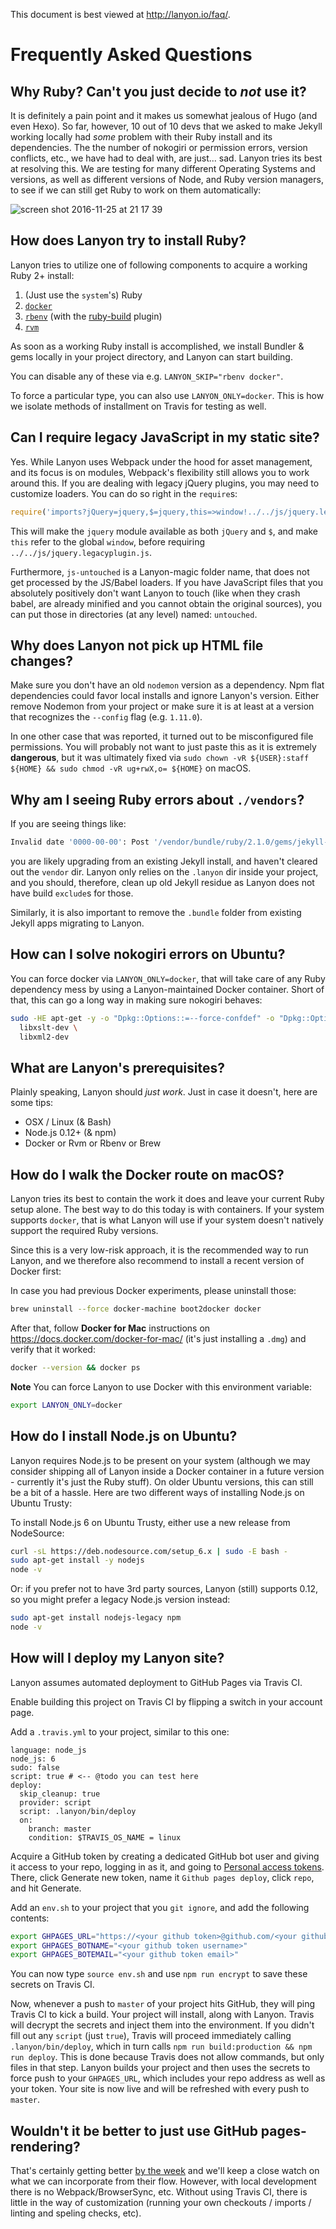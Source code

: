 This document is best viewed at <http://lanyon.io/faq/>.

<!--more-->

# Frequently Asked Questions

## Why Ruby? Can't you just decide to _not_ use it?

It is definitely a pain point and it makes us somewhat jealous of Hugo (and even Hexo). So far, however, 10 out of 10 devs that we asked to make Jekyll working locally had _some_ problem with their Ruby install and its dependencies. The the number of nokogiri or permission errors, version conflicts, etc., we have had to deal with, are just... sad. Lanyon tries its best at resolving this. We are testing for many different Operating Systems and versions, as well as different versions of Node, and Ruby version managers, to see if we can still get Ruby to work on them automatically:

![screen shot 2016-11-25 at 21 17 39](https://cloud.githubusercontent.com/assets/26752/20634771/9e163fb2-b354-11e6-914c-ac8e54ab68e1.png)

## How does Lanyon try to install Ruby?

Lanyon tries to utilize one of following components to acquire a working Ruby 2+ install:

1. (Just use the `system`'s) Ruby
1. [`docker`](https://www.docker.com/)
1. [`rbenv`](https://github.com/rbenv/rbenv) (with the [ruby-build](https://github.com/rbenv/ruby-build) plugin)
1. [`rvm`](https://rvm.io/)

As soon as a working Ruby install is accomplished, we install Bundler & gems locally in your project directory, and Lanyon can start building.

You can disable any of these via e.g. `LANYON_SKIP="rbenv docker"`.

To force a particular type, you can also use `LANYON_ONLY=docker`. This is how we isolate methods of installment on Travis for testing as well.

## Can I require legacy JavaScript in my static site?

Yes. While Lanyon uses Webpack under the hood for asset management, and its focus is on modules, Webpack's flexibility still allows you to work around this. If you are dealing with legacy jQuery plugins, you may need to customize loaders. You can do so right in the `require`s:

```javascript
require('imports?jQuery=jquery,$=jquery,this=>window!../../js/jquery.legacyplugin.js');
```

This will make the `jquery` module available as both `jQuery` and `$`, and make `this` refer to the global `window`, before
requiring `../../js/jquery.legacyplugin.js`.

Furthermore, `js-untouched` is a Lanyon-magic folder name, that does not get processed by the JS/Babel loaders. If you have JavaScript files that you absolutely positively don't want Lanyon to touch (like when they crash babel, are already minified and you cannot obtain the original sources), you can put those in directories (at any level) named: `untouched`.

## Why does Lanyon not pick up HTML file changes?

Make sure you don't have an old `nodemon` version as a dependency. Npm flat dependencies could favor local installs and ignore Lanyon's version. Either remove Nodemon from your project or make sure it is at least at a version that recognizes the `--config` flag (e.g. `1.11.0`).

In one other case that was reported, it turned out to be misconfigured file permissions. You will probably not want to just paste this as it is extremely **dangerous**, but it was ultimately fixed via `sudo chown -vR ${USER}:staff ${HOME} && sudo chmod -vR ug+rwX,o= ${HOME}` on macOS.

## Why am I seeing Ruby errors about `./vendors`?

If you are seeing things like:

```bash
Invalid date '0000-00-00': Post '/vendor/bundle/ruby/2.1.0/gems/jekyll-2.4.0/lib/site_template/_posts/0000-00-00-welcome-to-jekyll.markdown.erb'
```

you are likely upgrading from an existing Jekyll install, and haven't cleared out the `vendor` dir. Lanyon only relies on the `.lanyon` dir
inside your project, and you should, therefore, clean up old Jekyll residue as Lanyon does not have build `exclude`s for those.

Similarly, it is also important to remove the `.bundle` folder from existing Jekyll apps migrating to Lanyon.

## How can I solve nokogiri errors on Ubuntu?

You can force docker via `LANYON_ONLY=docker`, that will take care of any Ruby dependency mess by 
using a Lanyon-maintained Docker container. Short of that, this can go a long way in making sure nokogiri behaves:

```bash
sudo -HE apt-get -y -o "Dpkg::Options::=--force-confdef" -o "Dpkg::Options::=--force-confold" install \
  libxslt-dev \
  libxml2-dev
```

## What are Lanyon's prerequisites?

Plainly speaking, Lanyon should _just work_. Just in case it doesn't, here are some tips:

- OSX / Linux (& Bash)
- Node.js 0.12+ (& npm)
- Docker or Rvm or Rbenv or Brew

## How do I walk the Docker route on macOS?

Lanyon tries its best to contain the work it does and leave your current Ruby setup alone.
The best way to do this today is with containers. If your system
supports `docker`, that is what Lanyon will use if your system doesn't natively support 
the required Ruby versions.

Since this is a very low-risk approach, it is the recommended way to run Lanyon, and
we therefore also recommend to install a recent version of Docker first:

In case you had previous Docker experiments, please uninstall those:

```bash
brew uninstall --force docker-machine boot2docker docker
```

After that, follow **Docker for Mac** instructions on <https://docs.docker.com/docker-for-mac/> 
(it's just installing a `.dmg`) and verify that it worked:

```bash
docker --version && docker ps
```

**Note** You can force Lanyon to use Docker with this environment variable:

```bash
export LANYON_ONLY=docker
```

## How do I install Node.js on Ubuntu?

Lanyon requires Node.js to be present on your system (although we may consider shipping all of Lanyon inside a Docker container in a future version - currently it's just the Ruby stuff). On older Ubuntu versions, this can 
still be a bit of a hassle. Here are two different ways of installing Node.js on Ubuntu Trusty:

To install Node.js 6 on Ubuntu Trusty, either use a new release from NodeSource:

```bash
curl -sL https://deb.nodesource.com/setup_6.x | sudo -E bash -
sudo apt-get install -y nodejs
node -v
```

Or: if you prefer not to have 3rd party sources, Lanyon (still) supports 0.12, so you might prefer a legacy Node.js version instead:

```bash
sudo apt-get install nodejs-legacy npm
node -v
```

## How will I deploy my Lanyon site?

Lanyon assumes automated deployment to GitHub Pages via Travis CI.

Enable building this project on Travis CI by flipping a switch in your account page. 

Add a `.travis.yml` to your project, similar to this one:

    language: node_js
    node_js: 6
    sudo: false
    script: true # <-- @todo you can test here
    deploy:
      skip_cleanup: true
      provider: script
      script: .lanyon/bin/deploy
      on:
        branch: master
        condition: $TRAVIS_OS_NAME = linux

Acquire a GitHub token by creating a dedicated GitHub bot user and giving it access to your repo, logging in as it, and going to [Personal access tokens](https://github.com/settings/tokens). There, click Generate new token, name it `Github pages deploy`, click `repo`, and hit Generate.

Add an `env.sh` to your project that you `git ignore`, and add the following contents:

```bash
export GHPAGES_URL="https://<your github token>@github.com/<your github org>/<your github repo>.git"
export GHPAGES_BOTNAME="<your github token username>"
export GHPAGES_BOTEMAIL="<your github token email>"
```

You can now type `source env.sh` and use `npm run encrypt` to save these secrets on Travis CI.

Now, whenever a push to `master` of your project hits GitHub, they will ping Travis CI to kick a build. Your project will install, along with Lanyon. Travis will decrypt the secrets and inject them into the environment. If you didn't fill out any `script` (just `true`), Travis will proceed immediately calling `.lanyon/bin/deploy`, which in turn calls `npm run build:production && npm run deploy`. This is done because Travis does not allow commands, but only files in that step. Lanyon builds your project and then uses the secrets to force push to your `GHPAGES_URL`, which includes your repo address as well as your token. Your site is now live and will be refreshed with every push to `master`.

## Wouldn't it be better to just use GitHub pages-rendering?

That's certainly getting better [by the week](https://github.com/blog/2289-publishing-with-github-pages-now-as-easy-as-1-2-3) and we'll keep a close watch on what we can incorporate from their flow. However, with local development there is no Webpack/BrowserSync, etc. Without using Travis CI, there is little in the way of customization (running your own checkouts / imports / linting and speling checks, etc).
